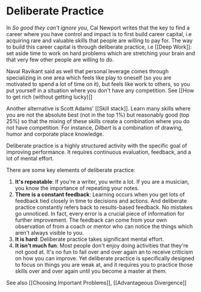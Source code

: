 # Deliberate Practice

In *So good they can't ignore you*, Cal Newport writes that the key to find a career where you have control and impact is to first build career capital, i.e acquiring rare and valuable skills that people are willing to pay for. The way to build this career capital is through deliberate practice, i.e [[Deep Work]]: set aside time to work on hard problems which are stretching your brain and that very few other people are willing to do.

Naval Ravikant said as well that personal leverage comes through specializing in one area which feels like play to oneself (so you are motivated to spend a lot of time on it), but feels like work to others, so you put yourself in a situation where you don't have any competition. See [[How to get rich (without getting lucky)]]

Another alternative is Scott Adams' [[Skill stack]]. Learn many skills where you are not the absolute best (not in the top 1%) but reasonably good (top 25%) so that the mixing of these skills create a combination where you do not have competition. For instance, *Dilbert* is a combination of drawing, humor and corporate place knowledge.

Deliberate practice is a highly structured activity with the specific goal of improving performance. It requires continuous evaluation, feedback, and a lot of mental effort.

There are some key elements of deliberate practice:
1. **It's repeatable**: If you're a writer, you write a lot. If you are a musician, you know the importance of repeating your notes.
2. **There is a constant feedback**: Learning occurs when you get lots of feedback tied closely in time to decisions and actions. And deliberate practice constantly refers back to results-based feedback. No mistakes go unnoticed. In fact, every error is a crucial piece of information for further improvement. The feedback can come from your own observation of from a coach or mentor who can notice the things which aren't always visible to you.
3. **It is hard**: Deliberate practice takes significant mental effort.
4. **It isn't much fun**: Most people don't enjoy doing activities that they're not good at. It's no fun to fail over and over again an to receive criticism on how you can improve. Yet deliberate practice is specifically designed to focus on things you are weak at, and it requires you to practice those skills over and over again until you become a master at them.



See also [[Choosing Important Problems]], [[Advantageous Divergence]]